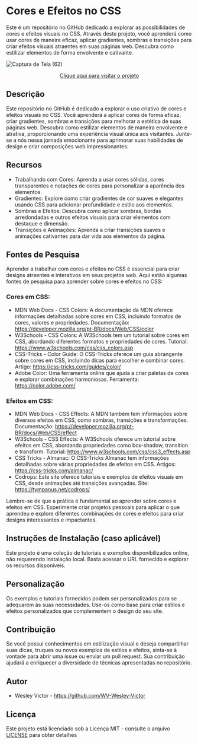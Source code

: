 # Cores e Efeitos no CSS
 Este é um repositório no GitHub dedicado a explorar as possibilidades de cores e efeitos visuais no CSS. Através deste projeto, você aprenderá como usar cores de maneira eficaz, aplicar gradientes, sombras e transições para criar efeitos visuais atraentes em suas páginas web. Descubra como estilizar elementos de forma envolvente e cativante.

![Captura de Tela (62)](https://github.com/WV-Wesley-Victor/Cores-e-Efeitos-no-CSS/assets/137107062/c7669c4d-b685-485b-af69-77ae1265d9f3)
<p align="center">
  <a href="https://wv-wesley-victor.github.io/Cores-e-Efeitos-no-CSS/index.html" target="_blank">Clique aqui para visitar o projeto</a>
</p>

## Descrição
Este repositório no GitHub é dedicado a explorar o uso criativo de cores e efeitos visuais no CSS. Você aprenderá a aplicar cores de forma eficaz, criar gradientes, sombras e transições para melhorar a estética de suas páginas web. Descubra como estilizar elementos de maneira envolvente e atrativa, proporcionando uma experiência visual única aos visitantes. Junte-se a nós nessa jornada emocionante para aprimorar suas habilidades de design e criar composições web impressionantes.

## Recursos
* Trabalhando com Cores: Aprenda a usar cores sólidas, cores transparentes e notações de cores para personalizar a aparência dos elementos.
* Gradientes: Explore como criar gradientes de cor suaves e elegantes usando CSS para adicionar profundidade e estilo aos elementos.
* Sombras e Efeitos: Descubra como aplicar sombras, bordas arredondadas e outros efeitos visuais para criar elementos com destaque e dimensão.
* Transições e Animações: Aprenda a criar transições suaves e animações cativantes para dar vida aos elementos da página.

## Fontes de Pesquisa
Aprender a trabalhar com cores e efeitos no CSS é essencial para criar designs atraentes e interativos em seus projetos web. Aqui estão algumas fontes de pesquisa para aprender sobre cores e efeitos no CSS:

### Cores em CSS:

* MDN Web Docs - CSS Colors: A documentação da MDN oferece informações detalhadas sobre cores em CSS, incluindo formatos de cores, valores e propriedades.
Documentação: https://developer.mozilla.org/pt-BR/docs/Web/CSS/color
* W3Schools - CSS Colors: A W3Schools tem um tutorial sobre cores em CSS, abordando diferentes formatos e propriedades de cores.
Tutorial: https://www.w3schools.com/css/css_colors.asp
* CSS-Tricks - Color Guide: O CSS-Tricks oferece um guia abrangente sobre cores em CSS, incluindo dicas para escolher e combinar cores.
Artigo: https://css-tricks.com/guides/color/
* Adobe Color: Uma ferramenta online que ajuda a criar paletas de cores e explorar combinações harmoniosas.
Ferramenta: https://color.adobe.com/

### Efeitos em CSS:

* MDN Web Docs - CSS Effects: A MDN também tem informações sobre diversos efeitos em CSS, como sombras, transições e transformações.
Documentação: https://developer.mozilla.org/pt-BR/docs/Web/CSS/effect
* W3Schools - CSS Effects: A W3Schools oferece um tutorial sobre efeitos em CSS, abordando propriedades como box-shadow, transition e transform.
Tutorial: https://www.w3schools.com/css/css3_effects.asp
* CSS Tricks - Almanac: O CSS-Tricks Almanac tem informações detalhadas sobre várias propriedades de efeitos em CSS.
Artigos: https://css-tricks.com/almanac/
* Codrops: Este site oferece tutoriais e exemplos de efeitos visuais em CSS, desde animações até transições avançadas.
Site: https://tympanus.net/codrops/

Lembre-se de que a prática é fundamental ao aprender sobre cores e efeitos em CSS. Experimente criar projetos pessoais para aplicar o que aprendeu e explore diferentes combinações de cores e efeitos para criar designs interessantes e impactantes.

## Instruções de Instalação (caso aplicável)
Este projeto é uma coleção de tutoriais e exemplos disponibilizados online, não requerendo instalação local. Basta acessar o URL fornecido e explorar os recursos disponíveis.

## Personalização
Os exemplos e tutoriais fornecidos podem ser personalizados para se adequarem às suas necessidades. Use-os como base para criar estilos e efeitos personalizados que complementem o design do seu site.

## Contribuição
Se você possui conhecimentos em estilização visual e deseja compartilhar suas dicas, truques ou novos exemplos de estilos e efeitos, sinta-se à vontade para abrir uma issue ou enviar um pull request. Sua contribuição ajudará a enriquecer a diversidade de técnicas apresentadas no repositório.

## Autor
* Wesley Victor - https://github.com/WV-Wesley-Victor

## Licença
Este projeto está licenciado sob a Licença MIT - consulte o arquivo [LICENSE](LICENSE)  para obter detalhes
